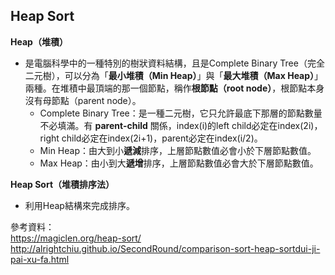 ## Heap Sort

**Heap（堆積）**
* 是電腦科學中的一種特別的樹狀資料結構，且是Complete Binary Tree（完全二元樹），可以分為「**最小堆積（Min Heap）**」與「**最大堆積（Max Heap）**」兩種。在堆積中最頂端的那一個節點，稱作**根節點（root node）**，根節點本身沒有母節點（parent node）。    
    * Complete Binary Tree：是一種二元樹，它只允許最底下那層的節點數量不必填滿。有 **parent-child** 關係，index(i)的left child必定在index(2i)，right child必定在index(2i+1)，parent必定在index(i/2)。
    * Min Heap：由大到小**遞減**排序，上層節點數值必會小於下層節點數值。    
    * Max Heap：由小到大**遞增**排序，上層節點數值必會大於下層節點數值。

**Heap Sort（堆積排序法）**
* 利用Heap結構來完成排序。    
    
   

參考資料：    
https://magiclen.org/heap-sort/   
http://alrightchiu.github.io/SecondRound/comparison-sort-heap-sortdui-ji-pai-xu-fa.html
